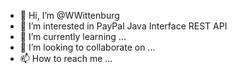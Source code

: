 - 👋 Hi, I’m @WWittenburg
- 👀 I’m interested in PayPal Java Interface REST API
- 🌱 I’m currently learning ...
- 💞️ I’m looking to collaborate on ...
- 📫 How to reach me ...

<!---
WWittenburg/WWittenburg is a ✨ special ✨ repository because its `README.md` (this file) appears on your GitHub profile.
You can click the Preview link to take a look at your changes.
--->
